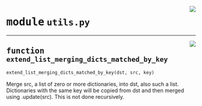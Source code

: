 <!-- markdownlint-disable -->

<a href="../src/utils.py#L0"><img align="right" style="float:right;" src="https://img.shields.io/badge/-source-cccccc?style=flat-square"></a>

# <kbd>module</kbd> `utils.py`





---

<a href="../src/utils.py#L7"><img align="right" style="float:right;" src="https://img.shields.io/badge/-source-cccccc?style=flat-square"></a>

## <kbd>function</kbd> `extend_list_merging_dicts_matched_by_key`

```python
extend_list_merging_dicts_matched_by_key(dst, src, key)
```

Merge src, a list of zero or more dictionaries, into dst, also such a list.  Dictionaries with the same key will be copied from dst and then merged using .update(src).  This is not done recursively. 


